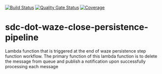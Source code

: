 [![Build Status](https://travis-ci.org/usdot-jpo-sdc-projects/sdc-dot-waze-close-persistence-pipeline.svg?branch=develop)](https://travis-ci.org/usdot-jpo-sdc-projects/sdc-dot-waze-close-persistence-pipeline)
[![Quality Gate Status](https://sonarcloud.io/api/project_badges/measure?project=usdot-jpo-sdc-projects_sdc-dot-waze-close-manifest-pipeline&metric=alert_status)](https://sonarcloud.io/dashboard?id=usdot-jpo-sdc-projects_sdc-dot-waze-close-manifest-pipeline)
[![Coverage](https://sonarcloud.io/api/project_badges/measure?project=usdot-jpo-sdc-projects_sdc-dot-waze-close-manifest-pipeline&metric=coverage)](https://sonarcloud.io/dashboard?id=usdot-jpo-sdc-projects_sdc-dot-waze-close-manifest-pipeline)

# sdc-dot-waze-close-persistence-pipeline
Lambda function that is triggered at the end of waze persistence step function workflow. The primary function of this lambda function is to delete the message from queue and publish a notification upon successfully processing each message

